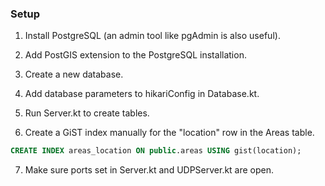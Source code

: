 ### Setup
1. Install PostgreSQL (an admin tool like pgAdmin is also useful).

2. Add PostGIS extension to the PostgreSQL installation.

3. Create a new database.

4. Add database parameters to hikariConfig in Database.kt.

5. Run Server.kt to create tables.

6. Create a GiST index manually for the "location" row in the Areas table.

```sql
CREATE INDEX areas_location ON public.areas USING gist(location);
```

7. Make sure ports set in Server.kt and UDPServer.kt are open.
